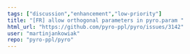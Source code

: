 ```yaml
---
tags: ["discussion","enhancement","low-priority"]
title: "[FR] allow orthogonal parameters in pyro.param "
html_url: "https://github.com/pyro-ppl/pyro/issues/3142"
user: "martinjankowiak"
repo: "pyro-ppl/pyro"
---
```


